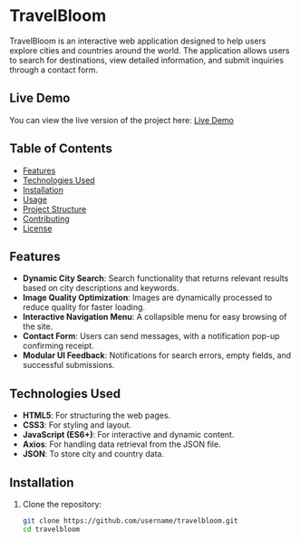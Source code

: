 ﻿# TravelBloom

TravelBloom is an interactive web application designed to help users explore cities and countries around the world. The application allows users to search for destinations, view detailed information, and submit inquiries through a contact form.

## Live Demo
You can view the live version of the project here: [Live Demo](https://mostafakazoum.github.io/TravelBloom/home.html)

## Table of Contents

- [Features](#features)
- [Technologies Used](#technologies-used)
- [Installation](#installation)
- [Usage](#usage)
- [Project Structure](#project-structure)
- [Contributing](#contributing)
- [License](#license)

## Features

- **Dynamic City Search**: Search functionality that returns relevant results based on city descriptions and keywords.
- **Image Quality Optimization**: Images are dynamically processed to reduce quality for faster loading.
- **Interactive Navigation Menu**: A collapsible menu for easy browsing of the site.
- **Contact Form**: Users can send messages, with a notification pop-up confirming receipt.
- **Modular UI Feedback**: Notifications for search errors, empty fields, and successful submissions.

## Technologies Used

- **HTML5**: For structuring the web pages.
- **CSS3**: For styling and layout.
- **JavaScript (ES6+)**: For interactive and dynamic content.
- **Axios**: For handling data retrieval from the JSON file.
- **JSON**: To store city and country data.

## Installation

1. Clone the repository:
   ```bash
   git clone https://github.com/username/travelbloom.git
   cd travelbloom
